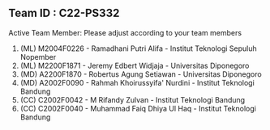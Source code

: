 ## Team ID	: C22-PS332 

Active Team Member: Please adjust according to your team members
1. (ML) M2004F0226 - Ramadhani Putri Alifa - Institut Teknologi Sepuluh Nopember
2. (ML) M2200F1871 - Jeremy Edbert Widjaja - Universitas Diponegoro
3. (MD) A2200F1870 - Robertus Agung Setiawan - Universitas Diponegoro
4. (MD) A2002F0090 - Rahmah Khoirussyifa' Nurdini - Institut Teknologi Bandung
5. (CC) C2002F0042 - M Rifandy Zulvan  - Institut Teknologi Bandung
6. (CC) C2002F0040 - Muhammad Faiq Dhiya Ul Haq - Institut Teknologi Bandung